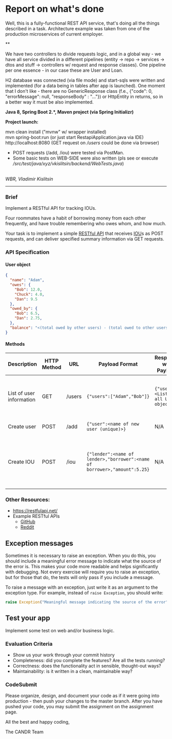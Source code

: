 # Report on what's done
Well, this is a fully-functional REST API service, that's doing all the things described in a task.
Architecture example was taken from one of the production microservices of current employer.

**

We have two controllers to divide requests logic, and in a global way - we have all service divided in a different
pipelines (entity -> repo -> services -> dtos and stuff -> controllers w/ request and response classes). 
One pipeline per one essence - in our case these are User and Loan.

H2 database was connected (via file mode) and start-sqls were written and implemented (for a data being in tables after app is launched).
One moment that I don't like - there are no GenericResponse class (f.e., {"code": 0, "errorMessage": null, "responseBody" : "..."}) 
or HttpEntity in returns, so in a  better way it must be also implemented.

<b>Java 8, Spring Boot 2.*, Maven project (via Spring Initializr)</b>

<b>Project launch:</b>

mvn clean install ("mvnw" w/ wrapper installed)<br />
mvn spring-boot:run (or just start RestapiApplication.java via IDE)<br />
http://localhost:8080 (GET request on */users* could be done via browser)
<br />

- POST requests (/add, /iou) were tested via PostMan.<br />
- Some basic tests on WEB-SIDE were also written (pls see or execute */src/test/java/xyz/vkislitsin/backend/WebTests.java*)

<br />
<i>WBR, Vladimir Kislitsin</i>

****

### Brief

Implement a RESTful API for tracking IOUs.

Four roommates have a habit of borrowing money from each other frequently, and have trouble remembering who owes whom, and how much.

Your task is to implement a simple [RESTful API](https://en.wikipedia.org/wiki/Representational_state_transfer) that receives [IOU](https://en.wikipedia.org/wiki/IOU)s as POST requests, and can deliver specified summary information via GET requests.

### API Specification

#### User object
```json
{
  "name": "Adam",
  "owes": {
    "Bob": 12.0,
    "Chuck": 4.0,
    "Dan": 9.5
  },
  "owed_by": {
    "Bob": 6.5,
    "Dan": 2.75,
  },
  "balance": "<(total owed by other users) - (total owed to other users)>"
}
```

#### Methods

| Description | HTTP Method | URL | Payload Format | Response w/o Payload | Response w/ Payload |
| --- | --- | --- | --- | --- | --- |
| List of user information | GET | /users | `{"users":["Adam","Bob"]}` | `{"users":<List of all User objects>}` | `{"users":<List of User objects for <users> (sorted by name)}` |
| Create user | POST | /add | `{"user":<name of new user (unique)>}` | N/A | `<User object for new user>` |
| Create IOU | POST | /iou | `{"lender":<name of lender>,"borrower":<name of borrower>,"amount":5.25}` | N/A | `{"users":<updated User objects for <lender> and <borrower> (sorted by name)>}` |

### Other Resources:
- https://restfulapi.net/
- Example RESTful APIs
  - [GitHub](https://developer.github.com/v3/)
  - [Reddit](https://www.reddit.com/dev/api/)
## Exception messages

Sometimes it is necessary to raise an exception. When you do this, you should include a meaningful error message to
indicate what the source of the error is. This makes your code more readable and helps significantly with debugging. Not
every exercise will require you to raise an exception, but for those that do, the tests will only pass if you include
a message.

To raise a message with an exception, just write it as an argument to the exception type. For example, instead of
`raise Exception`, you should write:

```python
raise Exception("Meaningful message indicating the source of the error")
```

## Test your app

Implement some test on web and/or business logic.


### Evaluation Criteria

- Show us your work through your commit history
- Completeness: did you complete the features? Are all the tests running?
- Correctness: does the functionality act in sensible, thought-out ways?
- Maintainability: is it written in a clean, maintainable way?


### CodeSubmit

Please organize, design, and document your code as if it were going into production - then push your changes 
to the master branch. After you have pushed your code, you may submit the assignment on the assignment page.

All the best and happy coding,

The CANDR Team
